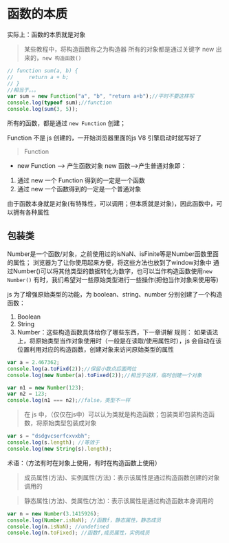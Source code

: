 # 函数的本质

实际上：函数的本质就是对象

> 某些教程中，将构造函数称之为构造器
> 所有的对象都是通过关键字 new 出来的，```new 构造函数()```

```js
// function sum(a, b) {
//     return a + b;
// }
//相当于。。。
var sum = new Function("a", "b", "return a+b");//平时不要这样写
console.log(typeof sum);//function
console.log(sum(3, 5));
```

所有的函数，都是通过 ```new Function``` 创建；

Function 不是 js 创建的，一开始浏览器里面的js V8 引擎启动时就写好了

> Function

- new Function --> 产生函数对象   new 函数-->产生普通对象即：

1. 通过 new 一个 Function 得到的一定是一个函数
2. 通过 new 一个函数得到的一定是一个普通对象

由于函数本身就是对象(有特殊性，可以调用；但本质就是对象)，因此函数中，可以拥有各种属性

## 包装类

Number是一个函数/对象，之前使用过的isNaN、isFinite等是Number函数里面的属性；
浏览器为了让你使用起来方便，将这些方法也放到了window对象中
通过Number()可以将其他类型的数据转化为数字，也可以当作构造函数使用```new Number()```
有时，我们希望对一些原始类型进行一些操作(把他当作对象来使用等)

js 为了增强原始类型的功能，为 boolean、string、number 分别创建了一个构造函数：

1. Boolean
2. String
3. Number：这些构造函数具体给你了哪些东西，下一章讲解
规则：
如果语法上，将原始类型当作对象使用时（一般是在读取/使用属性时），js 会自动在该位置利用对应的构造函数，创建对象来访问原始类型的属性

```js
var a = 2.467362;
console.log(a.toFixd(2));//保留小数点后面两位
console.log(new Number(a).toFixed(2));//相当于这样，临时创建一个对象
```
```js
var n1 = new Number(123);
var n2 = 123;
console.log(n1 === n2);//false，类型不一样
```
> 在 js 中，（仅仅在js中）可以认为类就是构造函数；包装类即包装构造函数，将原始类型包装成对象

```js
var s = "dsdgvcserfcxvxbh";
console.log(s.length); //等效于
console.log(new String(s).length);
```

术语：（方法有时在对象上使用，有时在构造函数上使用）

> 成员属性(方法)、实例属性(方法)：表示该属性是通过构造函数创建的对象调用的

> 静态属性(方法)、类属性(方法)：表示该属性是通过构造函数本身调用的

```js
var n = new Number(3.1415926);
console.log(Number.isNaN); //函数f，静态属性，静态成员
console.log(n.isNaN); //undefined
console.log(n.toFixed); //函数f,成员属性，实例成员
```
